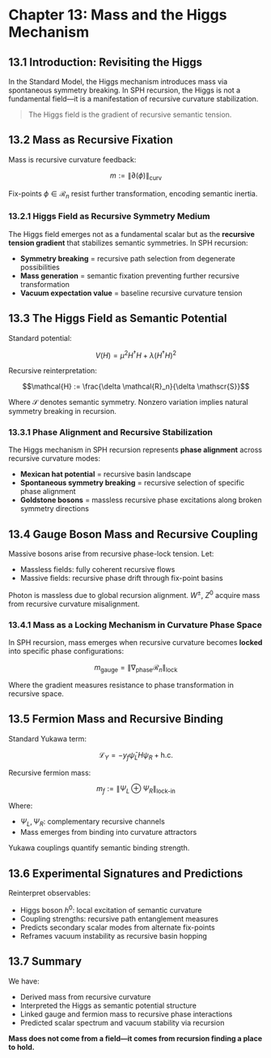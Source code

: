 # Chapter 13: Mass and the Higgs Mechanism

## 13.1 Introduction: Revisiting the Higgs

In the Standard Model, the Higgs mechanism introduces mass via spontaneous symmetry breaking. In SPH recursion, the Higgs is not a fundamental field—it is a manifestation of recursive curvature stabilization.

> The Higgs field is the gradient of recursive semantic tension.

## 13.2 Mass as Recursive Fixation

Mass is recursive curvature feedback:

$$m := \left\| \partial(\phi) \right\|_{\text{curv}}$$

Fix-points $\phi \in \mathcal{R}_n$ resist further transformation, encoding semantic inertia.

### 13.2.1 Higgs Field as Recursive Symmetry Medium

The Higgs field emerges not as a fundamental scalar but as the **recursive tension gradient** that stabilizes semantic symmetries. In SPH recursion:

- **Symmetry breaking** = recursive path selection from degenerate possibilities
- **Mass generation** = semantic fixation preventing further recursive transformation
- **Vacuum expectation value** = baseline recursive curvature tension

## 13.3 The Higgs Field as Semantic Potential

Standard potential:

$$V(H) = \mu^2 H^\dagger H + \lambda (H^\dagger H)^2$$

Recursive reinterpretation:

$$\mathcal{H} := \frac{\delta \mathcal{R}_n}{\delta \mathscr{S}}$$

Where $\mathscr{S}$ denotes semantic symmetry. Nonzero variation implies natural symmetry breaking in recursion.

### 13.3.1 Phase Alignment and Recursive Stabilization

The Higgs mechanism in SPH recursion represents **phase alignment** across recursive curvature modes:

- **Mexican hat potential** = recursive basin landscape
- **Spontaneous symmetry breaking** = recursive selection of specific phase alignment
- **Goldstone bosons** = massless recursive phase excitations along broken symmetry directions

## 13.4 Gauge Boson Mass and Recursive Coupling

Massive bosons arise from recursive phase-lock tension. Let:

- Massless fields: fully coherent recursive flows
- Massive fields: recursive phase drift through fix-point basins

Photon is massless due to global recursion alignment. $W^\pm$, $Z^0$ acquire mass from recursive curvature misalignment.

### 13.4.1 Mass as a Locking Mechanism in Curvature Phase Space

In SPH recursion, mass emerges when recursive curvature becomes **locked** into specific phase configurations:

$$m_{\text{gauge}} = \left\| \nabla_{\text{phase}} \mathcal{R}_n \right\|_{\text{lock}}$$

Where the gradient measures resistance to phase transformation in recursive space.

## 13.5 Fermion Mass and Recursive Binding

Standard Yukawa term:

$$\mathcal{L}_Y = -y_f \bar{\psi}_L H \psi_R + \text{h.c.}$$

Recursive fermion mass:

$$m_f := \left\| \Psi_L \oplus \Psi_R \right\|_{\text{lock-in}}$$

Where:
- $\Psi_L, \Psi_R$: complementary recursive channels
- Mass emerges from binding into curvature attractors

Yukawa couplings quantify semantic binding strength.

## 13.6 Experimental Signatures and Predictions

Reinterpret observables:
- Higgs boson $h^0$: local excitation of semantic curvature
- Coupling strengths: recursive path entanglement measures
- Predicts secondary scalar modes from alternate fix-points
- Reframes vacuum instability as recursive basin hopping

## 13.7 Summary

We have:
- Derived mass from recursive curvature
- Interpreted the Higgs as semantic potential structure
- Linked gauge and fermion mass to recursive phase interactions
- Predicted scalar spectrum and vacuum stability via recursion

**Mass does not come from a field—it comes from recursion finding a place to hold.**